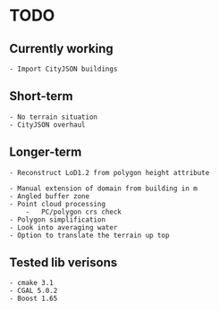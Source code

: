 # TODO
## Currently working
    - Import CityJSON buildings

## Short-term
    - No terrain situation
    - CityJSON overhaul

## Longer-term
    - Reconstruct LoD1.2 from polygon height attribute

    - Manual extension of domain from building in m
    - Angled buffer zone
    - Point cloud processing
        -   PC/polygon crs check
    - Polygon simplification
    - Look into averaging water
    - Option to translate the terrain up top

## Tested lib verisons
    - cmake 3.1
    - CGAL 5.0.2
    - Boost 1.65
